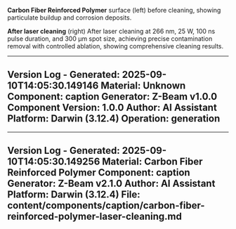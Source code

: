 **Carbon Fiber Reinforced Polymer** surface (left) before cleaning, showing particulate buildup and corrosion deposits.

**After laser cleaning** (right) After laser cleaning at 266 nm, 25 W, 100 ns pulse duration, and 300 µm spot size, achieving precise contamination removal with controlled ablation, showing comprehensive cleaning results.

---
Version Log - Generated: 2025-09-10T14:05:30.149146
Material: Unknown
Component: caption
Generator: Z-Beam v1.0.0
Component Version: 1.0.0
Author: AI Assistant
Platform: Darwin (3.12.4)
Operation: generation
---

---
Version Log - Generated: 2025-09-10T14:05:30.149256
Material: Carbon Fiber Reinforced Polymer
Component: caption
Generator: Z-Beam v2.1.0
Author: AI Assistant
Platform: Darwin (3.12.4)
File: content/components/caption/carbon-fiber-reinforced-polymer-laser-cleaning.md
---